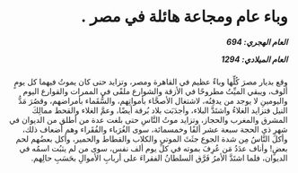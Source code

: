 <h1 dir="rtl">وباء عام ومجاعة هائلة في مصر .</h1>

<h5 dir="rtl">العام الهجري:  694

العام الميلادي: 1294

</h5>

<p dir="rtl">وقع بديار مصرَ كُلِّها وباءٌ عظيم في القاهرة ومصر، وتزايد حتى كان يموتُ فيهما كل يومٍ ألوف، ويبقي الميِّتُ مطروحًا في الأزقة والشوارع ملقًى في الممرات والقوارع اليوم واليومينِ لا يوجد من يدفِنُه، لاشتغال الأصحَّاء بأمواتِهم، والسُّقَماء بأمراضهم، وقصُرَ مَدُّ النيل فتزايد الغلاءُ واشتَدَّ البلاء، وأجدَبَت بلاد بُرقة أيضًا، وعمَّ الغلاء والقحط ممالِكَ المشرق والمغرب والحجاز، وتزايد موتُ النَّاسِ حتى بلغت عدة من أطلق من الديوان في شهرِ ذي الحجة سبعة عشر ألفًا وخمسمائة، سوى الغُرَباء والفُقَراء وهم أضعاف ذلك، وأكلَ النَّاسُ مِن شدة الجوع جثَثَ الموتى والكلاب والقطاط والحمير، وأكل بعضُهم لحم بعضٍ! وأناف عدَدُ مَن عُرِفَ بموته في كلِّ يوم ألف نفس، سوى من لم يثبُت اسمُه في الديوان، فلما اشتَدَّ الأمرُ فَرَّق السلطانُ الفقراءَ على أربابِ الأموالِ بحَسَبِ حالِهم.</p></br>
